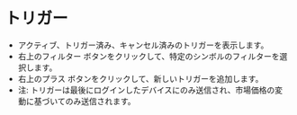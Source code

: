 # **トリガー**

- アクティブ、トリガー済み、キャンセル済みのトリガーを表示します。
- 右上のフィルター ボタンをクリックして、特定のシンボルのフィルターを選択します。
- 右上のプラス ボタンをクリックして、新しいトリガーを追加します。
- 注: トリガーは最後にログインしたデバイスにのみ送信され、市場価格の変動に基づいてのみ送信されます。